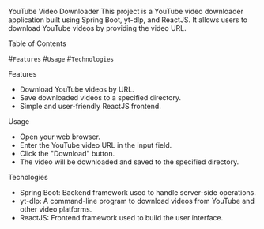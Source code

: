 YouTube Video Downloader
This project is a YouTube video downloader application built using Spring Boot, yt-dlp, and ReactJS. It allows users to download YouTube videos by providing the video URL.


Table of Contents

#`Features`
#`Usage`
#`Technologies`


Features
- Download YouTube videos by URL.
- Save downloaded videos to a specified directory.
- Simple and user-friendly ReactJS frontend.


Usage
- Open your web browser.
- Enter the YouTube video URL in the input field.
- Click the "Download" button.
- The video will be downloaded and saved to the specified directory.


Techologies
- Spring Boot: Backend framework used to handle server-side operations.
- yt-dlp: A command-line program to download videos from YouTube and other video platforms.
- ReactJS: Frontend framework used to build the user interface.
